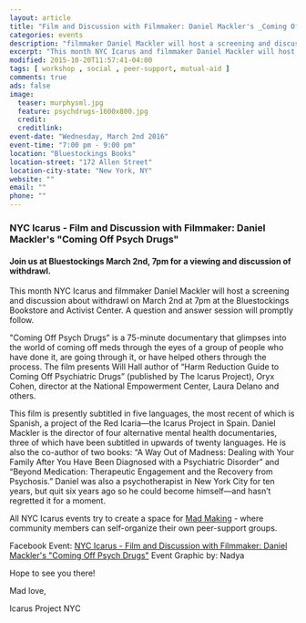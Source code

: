 ```yaml
---
layout: article
title: "Film and Discussion with Filmmaker: Daniel Mackler's _Coming Off Psych Drugs_"
categories: events
description: "filmmaker Daniel Mackler will host a screening and discussion about withdrawl"
excerpt: "This month NYC Icarus and filmmaker Daniel Mackler will host a screening and  discussion about withdrawl on March 2nd at 7pm at the Bluestockings Bookstore and Activist Center.  A question and answer session will promptly follow." 
modified: 2015-10-20T11:57:41-04:00
tags: [ workshop , social , peer-support, mutual-aid ]
comments: true
ads: false
image:
  teaser: murphysml.jpg
  feature: psychdrugs-1600x800.jpg
  credit: 
  creditlink: 
event-date: "Wednesday, March 2nd 2016"
event-time: "7:00 pm - 9:00 pm"
location: "Bluestockings Books"
location-street: "172 Allen Street"
location-city-state: "New York, NY"
website: ""
email: ""
phone: ""
---
```

### NYC Icarus - Film and Discussion with Filmmaker: Daniel Mackler's "Coming Off Psych Drugs"

#### Join us at Bluestockings March 2nd, 7pm for a viewing and discussion of withdrawl.

This month NYC Icarus and filmmaker Daniel Mackler will host a screening and  discussion about withdrawl on March 2nd at 7pm at the Bluestockings Bookstore and Activist Center.  A question and answer session will promptly follow.  

"Coming Off Psych Drugs” is a 75-minute documentary that glimpses into the world of coming off meds through the eyes of a group of people who have done it, are going through it, or have helped others through the process. The film presents Will Hall author of “Harm Reduction Guide to Coming Off Psychiatric Drugs” (published by The Icarus Project), Oryx Cohen, director at the National Empowerment Center, Laura Delano and others. 

This film is presently subtitled in five languages, the most recent of which is Spanish, a project of the Red Icaria—the Icarus Project in Spain. Daniel Mackler is the director of four alternative mental health documentaries, three of which have been subtitled in upwards of twenty languages. He is also the co-author of two books: “A Way Out of Madness: Dealing with Your Family After You Have Been Diagnosed with a Psychiatric Disorder” and “Beyond Medication: Therapeutic Engagement and the Recovery from Psychosis.” Daniel was also a psychotherapist in New York City for ten years, but quit six years ago so he could become himself—and hasn’t regretted it for a moment.

All NYC Icarus events try to create a space for [Mad Making](http://nycicarus.org/events/madmaking/) - where community members can self-organize their own peer-support groups.

Facebook Event: [NYC Icarus - Film and Discussion with Filmmaker: Daniel Mackler's "Coming Off Psych Drugs"](https://www.facebook.com/events/1699127077037346/) 
Event Graphic by: Nadya

Hope to see you there!

Mad love,

Icarus Project NYC
